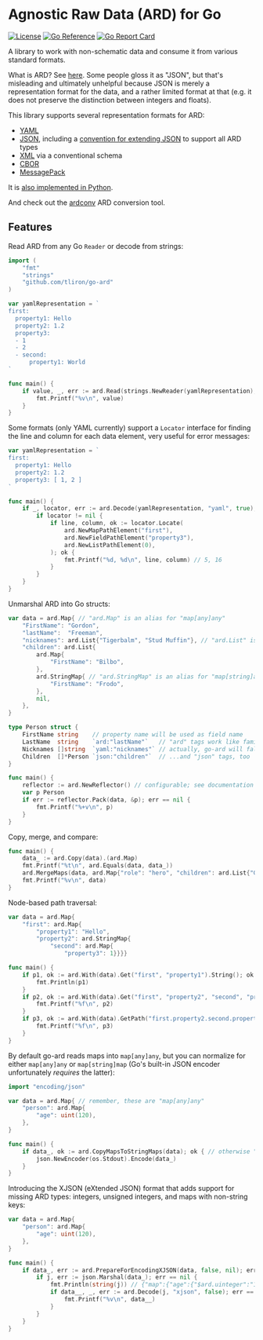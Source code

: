 Agnostic Raw Data (ARD) for Go
==============================

[![License](https://img.shields.io/badge/License-Apache%202.0-blue.svg)](https://opensource.org/licenses/Apache-2.0)
[![Go Reference](https://pkg.go.dev/badge/github.com/tliron/go-ard.svg)](https://pkg.go.dev/github.com/tliron/go-ard)
[![Go Report Card](https://goreportcard.com/badge/github.com/tliron/go-ard)](https://goreportcard.com/report/github.com/tliron/go-ard)

A library to work with non-schematic data and consume it from various standard formats.

What is ARD? See [here](ARD.md). Some people gloss it as "JSON", but that's misleading and
ultimately unhelpful because JSON is merely a representation format for the data, and a rather
limited format at that (e.g. it does not preserve the distinction between integers and floats).

This library supports several representation formats for ARD:

* [YAML](https://yaml.org/)
* [JSON](https://www.json.org/), including a [convention for extending JSON](xjson.go) to support all ARD types
* [XML](https://www.w3.org/XML/) via a conventional schema
* [CBOR](https://cbor.io/)
* [MessagePack](https://msgpack.org/)

It is [also implemented in Python](https://github.com/tliron/python-ard).

And check out the [ardconv](https://github.com/tliron/ardconv) ARD conversion tool.

Features
--------

Read ARD from any Go `Reader` or decode from strings:

```go
import (
	"fmt"
	"strings"
	"github.com/tliron/go-ard"
)

var yamlRepresentation = `
first:
  property1: Hello
  property2: 1.2
  property3:
  - 1
  - 2
  - second:
      property1: World
`

func main() {
	if value, _, err := ard.Read(strings.NewReader(yamlRepresentation), "yaml", false); err == nil {
		fmt.Printf("%v\n", value)
	}
}
```

Some formats (only YAML currently) support a `Locator` interface for finding the line and
column for each data element, very useful for error messages:

```go
var yamlRepresentation = `
first:
  property1: Hello
  property2: 1.2
  property3: [ 1, 2 ]
`

func main() {
	if _, locator, err := ard.Decode(yamlRepresentation, "yaml", true); err == nil {
		if locator != nil {
			if line, column, ok := locator.Locate(
				ard.NewMapPathElement("first"),
				ard.NewFieldPathElement("property3"),
				ard.NewListPathElement(0),
			); ok {
				fmt.Printf("%d, %d\n", line, column) // 5, 16
			}
		}
	}
}
```

Unmarshal ARD into Go structs:

```go
var data = ard.Map{ // "ard.Map" is an alias for "map[any]any"
	"FirstName": "Gordon",
	"lastName":  "Freeman",
	"nicknames": ard.List{"Tigerbalm", "Stud Muffin"}, // "ard.List" is an alias for "[]any"
	"children": ard.List{
		ard.Map{
			"FirstName": "Bilbo",
		},
		ard.StringMap{ // "ard.StringMap" is an alias for "map[string]any"
			"FirstName": "Frodo",
		},
		nil,
	},
}

type Person struct {
	FirstName string    // property name will be used as field name
	LastName  string    `ard:"lastName"`   // "ard" tags work like familiar "json" and "yaml" tags
	Nicknames []string  `yaml:"nicknames"` // actually, go-ard will fall back to "yaml" tags by default
	Children  []*Person `json:"children"`  // ...and "json" tags, too
}

func main() {
	reflector := ard.NewReflector() // configurable; see documentation
	var p Person
	if err := reflector.Pack(data, &p); err == nil {
		fmt.Printf("%+v\n", p)
	}
}
```

Copy, merge, and compare:

```go
func main() {
	data_ := ard.Copy(data).(ard.Map)
	fmt.Printf("%t\n", ard.Equals(data, data_))
	ard.MergeMaps(data, ard.Map{"role": "hero", "children": ard.List{"Gollum"}}, true)
	fmt.Printf("%v\n", data)
}
```

Node-based path traversal:

```go
var data = ard.Map{
	"first": ard.Map{
		"property1": "Hello",
		"property2": ard.StringMap{
			"second": ard.Map{
				"property3": 1}}}}

func main() {
	if p1, ok := ard.With(data).Get("first", "property1").String(); ok {
		fmt.Println(p1)
	}
	if p2, ok := ard.With(data).Get("first", "property2", "second", "property3").ConvertSimilar().Float(); ok {
		fmt.Printf("%f\n", p2)
	}
	if p3, ok := ard.With(data).GetPath("first.property2.second.property3", ".").ConvertSimilar().Float(); ok {
		fmt.Printf("%f\n", p3)
	}
}
```

By default go-ard reads maps into `map[any]any`, but you can normalize for either `map[any]any` or
`map[string]map` (Go's built-in JSON encoder unfortunately *requires* the latter):

```go
import "encoding/json"

var data = ard.Map{ // remember, these are "map[any]any"
	"person": ard.Map{
		"age": uint(120),
	},
}

func main() {
	if data_, ok := ard.CopyMapsToStringMaps(data); ok { // otherwise "encoding/json" won't be able to encode the "map[any]any"
		json.NewEncoder(os.Stdout).Encode(data_)
	}
}
```

Introducing the XJSON (eXtended JSON) format that adds support for missing ARD types: integers,
unsigned integers, and maps with non-string keys:

```go
var data = ard.Map{
	"person": ard.Map{
		"age": uint(120),
	},
}

func main() {
	if data_, err := ard.PrepareForEncodingXJSON(data, false, nil); err == nil { // will conveniently also normalize to "map[string]any" for "encoding/json" to work
		if j, err := json.Marshal(data_); err == nil {
			fmt.Println(string(j)) // {"map":{"age":{"$ard.uinteger":"120"}}}
			if data__, _, err := ard.Decode(j, "xjson", false); err == nil {
				fmt.Printf("%v\n", data__)
			}
		}
	}
}
```
